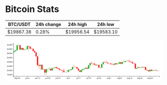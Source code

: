 # Bitcoin Stats

BTC/USDT|24h change|24h high|24h low|
|---|---|---|---|
|$19867.38|0.28%|$19956.54|$19583.10|

<img src="./chart.svg">

